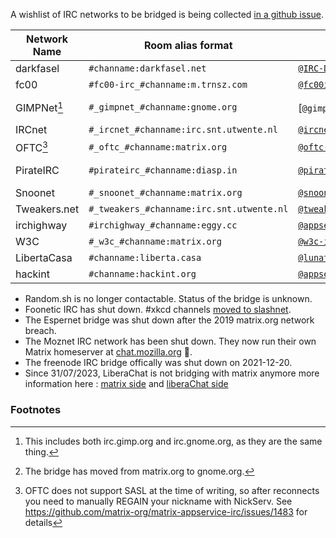 A wishlist of IRC networks to be bridged is being collected [in a github issue](https://github.com/matrix-org/matrix-appservice-irc/issues/208).

| Network Name | Room alias format                         | Appservice user                    | Room for Support               | Operator                                  |
|--------------|-------------------------------------------|------------------------------------|--------------------------------|-------------------------------------------|
| darkfasel    | `#channame:darkfasel.net`                 | [`@IRC-Darkfasel:darkfasel.net`]   | [`#darkfasel:darkfasel.net`]   | [darkfasel](https://www.darkfasel.net/)   |
| fc00         | `#fc00-irc_#channame:m.trnsz.com`         | [`@fc00ircmtx:m.trnsz.com`]        | None                           |                                           |
| GIMPNet[^1]  | `#_gimpnet_#channame:gnome.org`           | [`@gimpnet-irc:gnome.org`][^2]     | [`#irc:matrix.org`]            | [Matrix.org] / [Gnome.org]                |
| IRCnet       | `#_ircnet_#channame:irc.snt.utwente.nl`   | [`@ircnet:irc.snt.utwente.nl`]     | [`#ircnet:utwente.io`]         | [SNT]                                     |
| OFTC[^3]     | `#_oftc_#channame:matrix.org`             | [`@oftc-irc:matrix.org`]           | [`#irc:matrix.org`]            | [Matrix.org]                              |
| PirateIRC    | `#pirateirc_#channame:diasp.in`           | [`@pirateirc:diasp.in`]            | [`#diasp.in:diasp.in`]         | [Indian Pirates](https://pirates.org.in/) |
| Snoonet      | `#_snoonet_#channame:matrix.org`          | [`@snoonet-irc:matrix.org`]        | [`#irc:matrix.org`]            | [Matrix.org]                              |
| Tweakers.net | `#_tweakers_#channame:irc.snt.utwente.nl` | [`@tweakers:irc.snt.utwente.nl`]   | [`#tweakers-irc:utwente.io`]   | [SNT]                                     |
| irchighway   | `#irchighway_#channame:eggy.cc`           | [`@appservice-irc:eggy.cc`]        | [`#eggster:eggy.cc`]           | [Eggy](http://eggy.cc/)                   |
| W3C          | `#_w3c_#channame:matrix.org`              | [`@w3c-irc:matrix.org`]            | [`#irc:matrix.org`]            | [Matrix.org]                              |
| LibertaCasa  | `#channame:liberta.casa`                  | [`@lunatic:liberta.casa`]          | [`#help:liberta.casa`]         | [LibertaCasa](https://liberta.casa)
| hackint      | `#channame:hackint.org`                   | [`@appservice-irc:hackint.org`]    | [`#hackint:hackint.org`]       | [hackint](https://hackint.org/)

[`@IRC-Darkfasel:darkfasel.net`]: https://matrix.to/#/@IRC-Darkfasel:darkfasel.net
[`@fc00ircmtx:m.trnsz.com`]: https://matrix.to/#/@fc00ircmtx:m.trnsz.com
[`@appservice-irc:matrix.org`]: https://matrix.to/#/@appservice-irc:matrix.org
[`@gimpnet-irc:gnome.org`]: https://matrix.to/#/@gimpnet-irc:gnome.org
[`@ircnet:irc.snt.utwente.nl`]: https://matrix.to/#/@ircnet:irc.snt.utwente.nl
[`@oftc-irc:matrix.org`]: https://matrix.to/#/@oftc-irc:matrix.org
[`@pirateirc:diasp.in`]: https://matrix.to/#/@pirateirc:diasp.in
[`@snoonet-irc:matrix.org`]: https://matrix.to/#/@snoonet-irc:matrix.org
[`@tweakers:irc.snt.utwente.nl`]: https://matrix.to/#/@tweakers:irc.snt.utwente.nl
[`@appservice-irc:eggy.cc`]: https://matrix.to/#/@appservice-irc:eggy.cc
[`@w3c-irc:matrix.org`]: https://matrix.to/#/@w3c-irc:matrix.org
[`@lunatic:liberta.casa`]: https://matrix.to/#/@lunatic:liberta.casa
[`@appservice-irc:hackint.org`]: https://matrix.to/#/@appservice-irc:hackint.org

[`#irc:matrix.org`]: https://matrix.to/#/%23irc:matrix.org
[`#darkfasel:darkfasel.net`]: https://matrix.to/#/%23darkfasel:darkfasel.net
[`#ircnet:utwente.io`]: https://matrix.to/#/%23ircnet:utwente.io
[`#diasp.in:diasp.in`]: https://matrix.to/#/%23diasp.in:diasp.in
[`#tweakers-irc:utwente.io`]: https://matrix.to/#/%23tweakers-irc:utwente.io
[`#eggster:eggy.cc`]: https://matrix.to/#/%23eggster:eggy.cc
[`#help:liberta.casa`]: https://matrix.to/#/%23help:liberta.casa
[`#hackint:hackint.org`]: https://matrix.to/#/%23hackint:hackint.org

[Matrix.org]: https://matrix.org/
[Gnome.org]: https://gnome.org/
[SNT]: https://snt.utwente.nl/en/

* Random.sh is no longer contactable. Status of the bridge is unknown.
* Foonetic IRC has shut down. #xkcd channels [moved to slashnet](https://web.archive.org/web/20190824061533/http://wiki.xkcd.com/irc/Main_Page#Channel_Migration).
* The Espernet bridge was shut down after the 2019 matrix.org network breach.
* The Moznet IRC network has been shut down. They now run their own Matrix homeserver at [chat.mozilla.org](https://chat.mozilla.org/) 🎉.
* The freenode IRC bridge offically was shut down on 2021-12-20.
* Since 31/07/2023, LiberaChat is not bridging with matrix anymore more information here : [matrix side](https://matrix.org/blog/2023/07/deportalling-libera-chat/) and [liberaChat side](https://libera.chat/news/matrix-deportalling)

### Footnotes

[^1]: This includes both irc.gimp.org and irc.gnome.org, as they are the same thing.

[^2]: The bridge has moved from matrix.org to gnome.org.

[^3]: OFTC does not support SASL at the time of writing, so after reconnects you need to manually REGAIN your nickname with NickServ. See https://github.com/matrix-org/matrix-appservice-irc/issues/1483 for details
